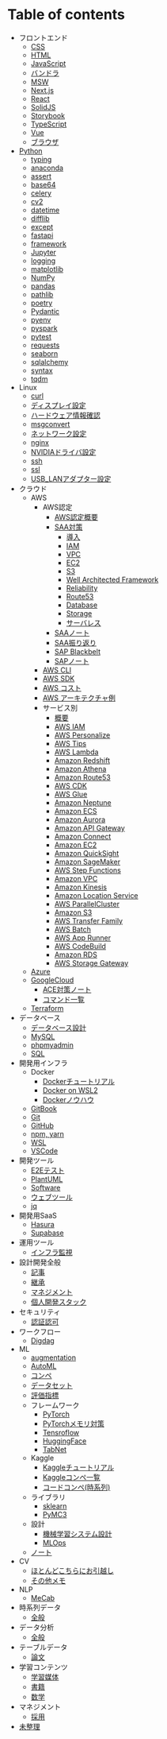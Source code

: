 # Table of contents

- フロントエンド
  - [CSS       ](001_frontend/css.md)
  - [HTML      ](001_frontend/html.md)
  - [JavaScript](001_frontend/javascript.md)
  - [バンドラ  ](001_frontend/bundler.md)
  - [MSW       ](001_frontend/msw.md)
  - [Next.js   ](001_frontend/nextjs.md)
  - [React     ](001_frontend/react.md)
  - [SolidJS   ](001_frontend/solidjs.md)
  - [Storybook ](001_frontend/storybook.md)
  - [TypeScript](001_frontend/typescript.md)
  - [Vue       ](001_frontend/vue.md)
  - [ブラウザ  ](001_frontend/browser.md)
- [Python](002_python/python.md)
  - [typing    ](002_python/typing.md)
  - [anaconda  ](002_python/anaconda.md)
  - [assert    ](002_python/assert.md)
  - [base64    ](002_python/base64.md)
  - [celery    ](002_python/celery.md)
  - [cv2       ](002_python/cv2.md)
  - [datetime  ](002_python/datetime.md)
  - [difflib   ](002_python/difflib.md)
  - [except    ](002_python/except.md)
  - [fastapi   ](002_python/fastapi.md)
  - [framework ](002_python/framework.md)
  - [Jupyter   ](002_python/jupyter.md)
  - [logging   ](002_python/logging.md)
  - [matplotlib](002_python/matplotlib.md)
  - [NumPy     ](002_python/numpy.md)
  - [pandas    ](002_python/pandas.md)
  - [pathlib   ](002_python/pathlib.md)
  - [poetry    ](002_python/poetry.md)
  - [Pydantic  ](002_python/pydantic.md)
  - [pyenv     ](002_python/pyenv.md)
  - [pyspark   ](002_python/pyspark.md)
  - [pytest    ](002_python/pytest.md)
  - [requests  ](002_python/requests.md)
  - [seaborn   ](002_python/seaborn.md)
  - [sqlalchemy](002_python/sqlalchemy.md)
  - [syntax    ](002_python/syntax.md)
  - [tqdm      ](002_python/tqdm.md)
- Linux
  - [curl                 ](003_linux/curl.md)
  - [ディスプレイ設定     ](003_linux/display_config.md)
  - [ハードウェア情報確認 ](003_linux/hardware_specs.md)
  - [msgconvert           ](003_linux/msgconvert.md)
  - [ネットワーク設定     ](003_linux/network_config.md)
  - [nginx                ](003_linux/nginx.md)
  - [NVIDIAドライバ設定   ](003_linux/nvidia_driver.md)
  - [ssh                  ](003_linux/ssh.md)
  - [ssl                  ](003_linux/ssl.md)
  - [USB_LANアダプター設定](003_linux/usb_lan_adapter.md)
- クラウド
  - AWS
    - AWS認定
      - [AWS認定概要    ](004_cloud/aws_certified/aws_certified_summary.md)
      - [SAA対策        ](004_cloud/aws_certified/aws_certified_saa.md)
        - [導入                      ](004_cloud/aws_certified/aws_certified_002_saa_001_intro.md)
        - [IAM                       ](004_cloud/aws_certified/aws_certified_002_saa_002_iam.md)
        - [VPC                       ](004_cloud/aws_certified/aws_certified_002_saa_003_vpc.md)
        - [EC2                       ](004_cloud/aws_certified/aws_certified_002_saa_004_ec2.md)
        - [S3                        ](004_cloud/aws_certified/aws_certified_002_saa_005_s3.md)
        - [Well Architected Framework](004_cloud/aws_certified/aws_certified_002_saa_006_waf.md)
        - [Reliability               ](004_cloud/aws_certified/aws_certified_002_saa_007_reliability.md)
        - [Route53                   ](004_cloud/aws_certified/aws_certified_002_saa_008_route53.md)
        - [Database                  ](004_cloud/aws_certified/aws_certified_002_saa_009_database.md)
        - [Storage                   ](004_cloud/aws_certified/aws_certified_002_saa_010_storage.md)
        - [サーバレス                ](004_cloud/aws_certified/aws_certified_002_saa_011_serverless.md)
      - [SAAノート    ](004_cloud/aws_certified/aws_certified_003_saa_note.md)
      - [SAA振り返り  ](004_cloud/aws_certified/aws_certified_004_saa_exam.md)
      - [SAP Blackbelt](004_cloud/aws_certified/aws_certified_005_sap_blackbelt.md)
      - [SAPノート    ](004_cloud/aws_certified/aws_certified_006_sap_note.md)
    - [AWS CLI      ](004_cloud/aws_cli.md)
    - [AWS SDK      ](004_cloud/aws_sdk.md)
    - [AWS コスト   ](004_cloud/aws_cost.md)
    - [AWS アーキテクチャ例](004_cloud/aws_architecture.md)
    - サービス別
      - [概要                   ](004_cloud/aws_service/aws_service_overall)
      - [AWS IAM                ](004_cloud/aws_service/aws_service_iam.md)
      - [AWS Personalize        ](004_cloud/aws_service/aws_service_personalize.md)
      - [AWS Tips               ](004_cloud/aws_service/aws_service_tips.md)
      - [AWS Lambda             ](004_cloud/aws_service/aws_service_lambda.md)
      - [Amazon Redshift        ](004_cloud/aws_service/aws_service_redshift.md)
      - [Amazon Athena          ](004_cloud/aws_service/aws_service_athena.md)
      - [Amazon Route53         ](004_cloud/aws_service/aws_service_route53.md)
      - [AWS CDK                ](004_cloud/aws_service/aws_service_cdk.md)
      - [AWS Glue               ](004_cloud/aws_service/aws_service_glue.md)
      - [Amazon Neptune         ](004_cloud/aws_service/aws_service_neptune.md)
      - [Amazon ECS             ](004_cloud/aws_service/aws_service_ecs.md)
      - [Amazon Aurora          ](004_cloud/aws_service/aws_service_aurora.md)
      - [Amazon API Gateway     ](004_cloud/aws_service/aws_service_api_gateway.md)
      - [Amazon Connect         ](004_cloud/aws_service/aws_service_connect.md)
      - [Amazon EC2             ](004_cloud/aws_service/aws_service_ec2.md)
      - [Amazon QuickSight      ](004_cloud/aws_service/aws_service_quicksight.md)
      - [Amazon SageMaker       ](004_cloud/aws_service/aws_service_sagemaker.md)
      - [AWS Step Functions     ](004_cloud/aws_service/aws_service_step_functions.md)
      - [Amazon VPC             ](004_cloud/aws_service/aws_service_vpc.md)
      - [Amazon Kinesis         ](004_cloud/aws_service/aws_service_kinesis.md)
      - [Amazon Location Service](004_cloud/aws_service/aws_service_location_service.md)
      - [AWS ParallelCluster    ](004_cloud/aws_service/aws_service_parallel_cluster.md)
      - [Amazon S3              ](004_cloud/aws_service/aws_service_s3.md)
      - [AWS Transfer Family    ](004_cloud/aws_service/aws_service_transfer_family.md)
      - [AWS Batch              ](004_cloud/aws_service/aws_service_batch.md)
      - [AWS App Runner         ](004_cloud/aws_service/aws_service_app_runner.md)
      - [AWS CodeBuild          ](004_cloud/aws_service/aws_service_codebuild.md)
      - [Amazon RDS             ](004_cloud/aws_service/aws_service_rds.md)
      - [AWS Storage Gateway    ](004_cloud/aws_service/aws_service_storage_gateway.md)
  - [Azure      ](004_cloud/azure.md)
  - [GoogleCloud](004_cloud/google_cloud.md)
    - [ACE対策ノート](004_cloud/google_cloud_note.md)
    - [コマンド一覧 ](004_cloud/google_cloud_command.md)
  - [Terraform  ](004_cloud/terraform.md)
- データベース
  - [データベース設計](005_db/db_design.md)
  - [MySQL           ](005_db/mysql.md)
  - [phpmyadmin      ](005_db/phpmyadmin.md)
  - [SQL             ](005_db/sql.md)
- 開発用インフラ
  - Docker
    - [Dockerチュートリアル](006_dev_infra/docker_001_tutorial.md)
    - [Docker on WSL2      ](006_dev_infra/docker_002_wsl.md)
    - [Dockerノウハウ      ](006_dev_infra/docker_003_knowhow.md)
  - [GitBook  ](006_dev_infra/git_book.md)
  - [Git      ](006_dev_infra/git.md)
  - [GitHub   ](006_dev_infra/github.md)
  - [npm, yarn](006_dev_infra/npm_yarn.md)
  - [WSL      ](006_dev_infra/wsl.md)
  - [VSCode   ](006_dev_infra/vscode.md)
- 開発ツール
  - [E2Eテスト   ](007_dev_tool/e2e.md)
  - [PlantUML    ](007_dev_tool/plantuml.md)
  - [Software    ](007_dev_tool/software.md)
  - [ウェブツール](007_dev_tool/web_tool.md)
  - [jq          ](007_dev_tool/jq.md)
- 開発用SaaS
  - [Hasura  ](008_dev_saas/hasura.md)
  - [Supabase](008_dev_saas/supabase.md)
- 運用ツール
  - [インフラ監視](009_ops_tool/infra_monitor.md)
- 設計開発全般
  - [記事            ](010_design/article.md)
  - [継承            ](010_design/design.md)
  - [マネジメント    ](010_design/manage.md)
  - [個人開発スタック](010_design/stack.md)
- セキュリティ
  - [認証認可](011_security/auth.md)
- ワークフロー
  - [Digdag](012_workflow/digdag.md)
- ML
  - [augmentation](100_ML/augmentation.md)
  - [AutoML      ](100_ML/auto_ml.md)
  - [コンペ      ](100_ML/competition.md)
  - [データセット](100_ML/dataset.md)
  - [評価指標    ](100_ML/evaluation.md)
  - フレームワーク
    - [PyTorch          ](100_ML/framework_001_pytorch.md)
    - [PyTorchメモリ対策](100_ML/framework_002_pytorch_memory_opt.md)
    - [Tensroflow       ](100_ML/framework_100_tensorflow.md)
    - [HuggingFace      ](100_ML/framework_200_huggingface.md)
    - [TabNet           ](100_ML/tabnet.md)
  - Kaggle
    - [Kaggleチュートリアル](100_ML/kaggle_001_tutorial.md)
    - [Kaggleコンペ一覧    ](100_ML/kaggle_002_competition.md)
    - [コードコンペ(時系列)](100_ML/kaggle_003_code_compe_time_series.md)
  - ライブラリ
    - [sklearn](100_ML/library_001_sklearn.md)
    - [PyMC3  ](100_ML/library_002_pymc3.md)
  - 設計
    - [機械学習システム設計](100_ML/ml_system_design.md)
    - [MLOps               ](100_ML/ml_ops.md)
  - [ノート](100_ML/note.md)
- CV
  - [ほとんどこちらにお引越し](https://nakamura-shogo.gitbook.io/git-book-ml-wiki)
  - [その他メモ              ](101_CV/cv_999_scrapbox.md)
- NLP
  - [MeCab](102_NLP/mecab.md)
- 時系列データ
  - [全般](103_time_series/time_series.md)
- データ分析
  - [全般](104_data_analytics/data_analytics.md)
- テーブルデータ
  - [論文](105_tabular/papers.md)
- 学習コンテンツ
  - [学習媒体](300_training/training.md)
  - [書籍    ](300_training/book.md)
  - [数学    ](300_training/math.md)
- マネジメント
  - [採用](400_manage/recruit.md)
- [未整理](scrap.md)
